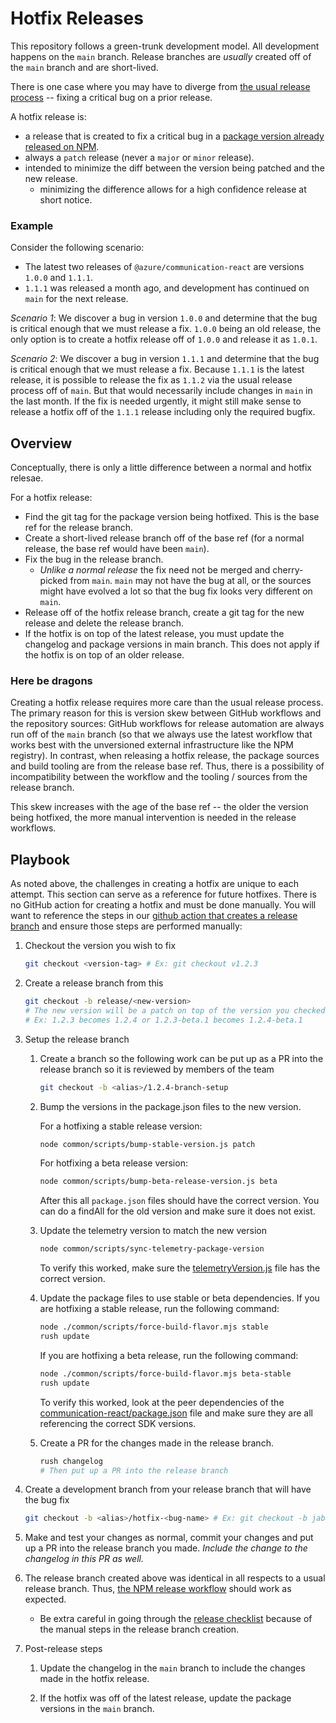 # Hotfix Releases

This repository follows a green-trunk development model. All development happens on the `main` branch. Release branches are *usually* created off of the `main` branch and are short-lived.

There is one case where you may have to diverge from [the usual release process](./creating-a-release.md) -- fixing a critical bug on a prior release.

A hotfix release is:

- a release that is created to fix a critical bug in a [package version already released on NPM](https://www.npmjs.com/package/@azure/communication-react?activeTab=versions).
- always a `patch` release (never a `major` or `minor` release).
- intended to minimize the diff between the version being patched and the new release.
  - minimizing the difference allows for a high confidence release at short notice.

### Example

Consider the following scenario:

- The latest two releases of `@azure/communication-react` are versions `1.0.0` and `1.1.1`.
- `1.1.1` was released a month ago, and development has continued on `main` for the next release.

*Scenario 1*: We discover a bug in version `1.0.0` and determine that the bug is critical enough that we must release a fix. `1.0.0` being an old release, the only option is to create a hotfix release off of `1.0.0` and release it as `1.0.1`.

*Scenario 2*: We discover a bug in version `1.1.1` and determine that the bug is critical enough that we must release a fix. Because `1.1.1` is the latest release, it is possible to release the fix as `1.1.2` via the usual release process off of `main`. But that would necessarily include changes in `main` in the last month. If the fix is needed urgently, it might still make sense to release a hotfix off of the `1.1.1` release including only the required bugfix.

## Overview

Conceptually, there is only a little difference between a normal and hotfix relesae.

For a hotfix release:

- Find the git tag for the package version being hotfixed. This is the base ref for the release branch.
- Create a short-lived release branch off of the base ref (for a normal release, the base ref would have been `main`).
- Fix the bug in the release branch.
  - *Unlike a normal release* the fix need not be merged and cherry-picked from `main`. `main` may not have the bug at all, or the sources might have evolved a lot so that the bug fix looks very different on `main`.
- Release off of the hotfix release branch, create a git tag for the new release and delete the release branch.
- If the hotfix is on top of the latest release, you must update the changelog and package versions in main branch. This does not apply if the hotfix is on top of an older release.

### Here be dragons

Creating a hotfix release requires more care than the usual release process. The primary reason for this is version skew between GitHub workflows and the repository sources: GitHub workflows for release automation are always run off of the `main` branch (so that we always use the latest workflow that works best with the unversioned external infrastructure like the NPM registry). In contrast, when releasing a hotfix release, the package sources and build tooling are from the release base ref. Thus, there is a possibility of incompatibility between the workflow and the tooling / sources from the release branch.

This skew increases with the age of the base ref -- the older the version being hotfixed, the more manual intervention is needed in the release workflows.

## Playbook

As noted above, the challenges in creating a hotfix are unique to each attempt. This section can serve as a reference for future hotfixes. There is no GitHub action for creating a hotfix and must be done manually. You will want to reference the steps in our [github action that creates a release branch](../../.github/workflows/create-release-branch.yml) and ensure those steps are performed manually:

1. Checkout the version you wish to fix

    ```bash
    git checkout <version-tag> # Ex: git checkout v1.2.3
    ```

1. Create a release branch from this

    ```bash
    git checkout -b release/<new-version>
    # The new version will be a patch on top of the version you checked out
    # Ex: 1.2.3 becomes 1.2.4 or 1.2.3-beta.1 becomes 1.2.4-beta.1
    ```

1. Setup the release branch

   1. Create a branch so the following work can be put up as a PR into the release branch so it is reviewed by members of the team

      ```bash
      git checkout -b <alias>/1.2.4-branch-setup
      ```

   1. Bump the versions in the package.json files to the new version.

      For a hotfixing a stable release version:

      ```bash
      node common/scripts/bump-stable-version.js patch
      ```

      For hotfixing a beta release version:

      ```bash
      node common/scripts/bump-beta-release-version.js beta
      ```

      After this all `package.json` files should have the correct version. You can do a findAll for the old version and make sure it does not exist.

   1. Update the telemetry version to match the new version

       ```bash
       node common/scripts/sync-telemetry-package-version
       ```

       To verify this worked, make sure the [telemetryVersion.js](../../packages/acs-ui-common/src/telemetryVersion.js) file has the correct version.

   1. Update the package files to use stable or beta dependencies. If you are hotfixing a stable release, run the following command:

      ```bash
      node ./common/scripts/force-build-flavor.mjs stable
      rush update
      ```

      If you are hotfixing a beta release, run the following command:

      ```bash
      node ./common/scripts/force-build-flavor.mjs beta-stable
      rush update
      ```

      To verify this worked, look at the peer dependencies of the [communication-react/package.json](../../packages/communication-react/package.json) file and make sure they are all referencing the correct SDK versions.

   1. Create a PR for the changes made in the release branch.

        ```bash
        rush changelog
        # Then put up a PR into the release branch
        ```

1. Create a development branch from your release branch that will have the bug fix

    ```bash
    git checkout -b <alias>/hotfix-<bug-name> # Ex: git checkout -b jaburnsi/fix-security-flaw-in-fetch-function
    ```

1. Make and test your changes as normal, commit your changes and put up a PR into the release branch you made. *Include the change to the changelog in this PR as well.*

1. The release branch created above was identical in all respects to a usual release branch. Thus, [the NPM release workflow](./creating-a-release.md#step-3-publish-to-npm) should work as expected.

   - Be extra careful in going through the [release checklist](./release-checklist.md) because of the manual steps in the release branch creation.

1. Post-release steps

   1. Update the changelog in the `main` branch to include the changes made in the hotfix release.

   1. If the hotfix was off of the latest release, update the package versions in the `main` branch.
